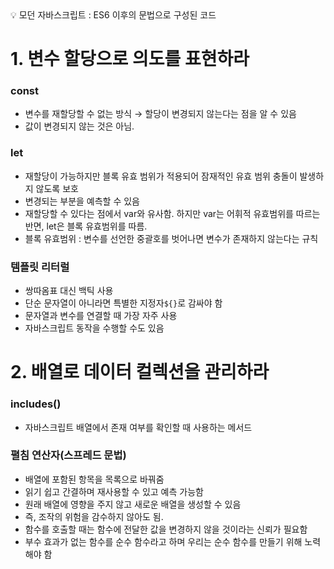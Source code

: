 <aside> 💡 모던 자바스크립트 : ES6 이후의 문법으로 구성된 코드

</aside>

# 1. 변수 할당으로 의도를 표현하라

### const

-   변수를 재할당할 수 없는 방식 → 할당이 변경되지 않는다는 점을 알 수 있음
-   값이 변경되지 않는 것은 아님.

### let

-   재할당이 가능하지만 블록 유효 범위가 적용되어 잠재적인 유효 범위 충돌이 발생하지 않도록 보호
-   변경되는 부분을 예측할 수 있음
-   재할당할 수 있다는 점에서 var와 유사함. 하지만 var는 어휘적 유효범위를 따르는 반면, let은 블록 유효범위를 따름.
-   블록 유효범위 : 변수를 선언한 중괄호를 벗어나면 변수가 존재하지 않는다는 규칙

### 템플릿 리터럴

-   쌍따옴표 대신 백틱 사용
-   단순 문자열이 아니라면 특별한 지정자`${}`로 감싸야 함
-   문자열과 변수를 연결할 때 가장 자주 사용
-   자바스크립트 동작을 수행할 수도 있음

# 2. 배열로 데이터 컬렉션을 관리하라

### includes()

-   자바스크립트 배열에서 존재 여부를 확인할 때 사용하는 메서드

### 펼침 연산자(스프레드 문법)

-   배열에 포함된 항목을 목록으로 바꿔줌
-   읽기 쉽고 간결하며 재사용할 수 있고 예측 가능함
-   원래 배열에 영향을 주지 않고 새로운 배열을 생성할 수 있음
-   즉, 조작의 위험을 감수하지 않아도 됨.
-   함수를 호출할 때는 함수에 전달한 값을 변경하지 않을 것이라는 신뢰가 필요함
-   부수 효과가 없는 함수를 순수 함수라고 하며 우리는 순수 함수를 만들기 위해 노력해야 함